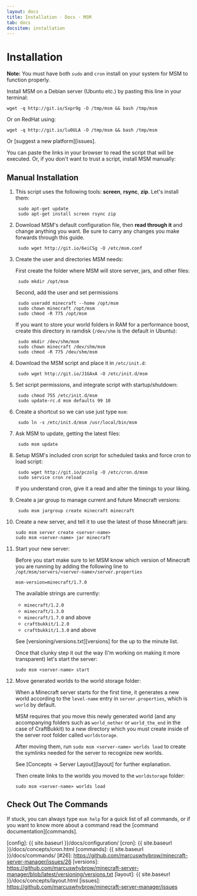 ```yaml
---
layout: docs
title: Installation · Docs · MSM
tab: docs
docsitem: installation
---
```


Installation
============

**Note:** You must have both `sudo` and `cron` install on your system for MSM to function properly.

Install MSM on a Debian server (Ubuntu etc.) by pasting this line in your terminal:

    wget -q http://git.io/Sxpr9g -O /tmp/msm && bash /tmp/msm

Or on RedHat using:

    wget -q http://git.io/lu0ULA -O /tmp/msm && bash /tmp/msm

Or [suggest a new platform][issues].

You can paste the links in your browser to read the script that will be executed. Or, if you don't want to trust a script, install MSM manually:

Manual Installation
-------------------

1. This script uses the following tools: **screen**, **rsync**, **zip**. Let's install them:

        sudo apt-get update
        sudo apt-get install screen rsync zip

2. Download MSM's default configuration file, then **read through it** and change anything you want. Be sure to carry any changes you make forwards through this guide.

        sudo wget http://git.io/6eiCSg -O /etc/msm.conf

3. Create the user and directories MSM needs:

    First create the folder where MSM will store server, jars, and other files:

        sudo mkdir /opt/msm

    Second, add the user and set permissions

        sudo useradd minecraft --home /opt/msm
        sudo chown minecraft /opt/msm
        sudo chmod -R 775 /opt/msm

    If you want to store your world folders in RAM for a performance boost, create this directory in ramdisk (`/dev/shm` is the default in Ubuntu):

        sudo mkdir /dev/shm/msm
        sudo chown minecraft /dev/shm/msm
        sudo chmod -R 775 /dev/shm/msm

4. Download the MSM script and place it in `/etc/init.d`:

        sudo wget http://git.io/J1GAxA -O /etc/init.d/msm

5. Set script permissions, and integrate script with startup/shutdown:

        sudo chmod 755 /etc/init.d/msm
        sudo update-rc.d msm defaults 99 10

6. Create a shortcut so we can use just type `msm`:

        sudo ln -s /etc/init.d/msm /usr/local/bin/msm

7. Ask MSM to update, getting the latest files:

        sudo msm update

8. Setup MSM's included cron script for scheduled tasks and force cron to load script:

        sudo wget http://git.io/pczolg -O /etc/cron.d/msm
        sudo service cron reload

    If you understand cron, give it a read and alter the timings to your liking.

9. Create a jar group to manage current and future Minecraft versions:

        sudo msm jargroup create minecraft minecraft

10. Create a new server, and tell it to use the latest of those Minecraft jars:

        sudo msm server create <server-name>
        sudo msm <server-name> jar minecraft

11. Start your new server:

    Before you start make sure to let MSM know which version of Minecraft you are running by adding the following line to `/opt/msm/servers/<server-name>/server.properties`

        msm-version=minecraft/1.7.0

    The available strings are currently:

    * `minecraft/1.2.0`
    * `minecraft/1.3.0`
    * `minecraft/1.7.0` and above
    * `craftbukkit/1.2.0`
    * `craftbukkit/1.3.0` and above

    See [versioning/versions.txt][versions] for the up to the minute list.

    Once that clunky step it out the way (I'm working on making it more transparent) let's start the server:

        sudo msm <server-name> start

12. Move generated worlds to the world storage folder:

    When a Minecraft server starts for the first time, it generates a new world according to the `level-name` entry in `server.properties`, which is `world` by default.

    MSM requires that you move this newly generated world (and any accompanying folders such as `world_nether` or `world_the_end` in the case of CraftBukkit) to a new directory which you must create inside of the server root folder called `worldstorage`. 
    
    After moving them, run `sudo msm <server-name> worlds load` to create the symlinks needed for the server to recognize  new worlds.
    
    See [Concepts &rarr; Server Layout][layout] for further explanation.

    Then create links to the worlds you moved to the `worldstorage` folder:
    
        sudo msm <server-name> worlds load
    
Check Out The Commands
----------------------

If stuck, you can always type `msm help` for a quick list of all commands, or if you want to know more about a command read the [command documentation][commands].

[config]: {{ site.baseurl }}/docs/configuration/
[cron]: {{ site.baseurl }}/docs/concepts/cron.html
[commands]: {{ site.baseurl }}/docs/commands/
[#26]: https://github.com/marcuswhybrow/minecraft-server-manager/issues/26
[versions]: https://github.com/marcuswhybrow/minecraft-server-manager/blob/latest/versioning/versions.txt
[layout]: {{ site.baseurl }}/docs/concepts/layout.html
[issues]: https://github.com/marcuswhybrow/minecraft-server-manager/issues
